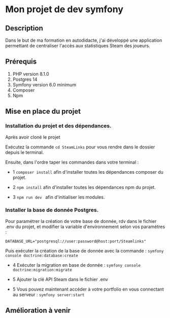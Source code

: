 # Mon projet de dev symfony

## Description

Dans le but de ma formation en autodidacte, j'ai développé une application permettant de centraliser l'accès aux statistiques Steam des joueurs.

##	Prérequis

1. PHP version 8.1.0
2. Postgres 14
3. Symfony version 6.0 minimum
4. Composer
5. Npm

##	Mise en place du projet

### Installation du projet et des dépendances.

Après avoir cloné le projet

Exécutez la commande ``cd SteamLinks`` pour vous rendre dans le dossier depuis le terminal.

Ensuite, dans l'ordre taper les commandes dans votre terminal :

- 1 ``composer install`` afin d'installer toutes les dépendances composer du projet.

- 2 ``npm install``      afin d'installer toutes les dépendances npm du projet.
  
- 3 ``npm run dev ``    afin d'initialiser les modules.

### Installer la base de donnée Postgres.

Pour paramétrer la création de votre base de donnée, rdv dans le fichier .env du projet, et modifier la variable d'environnement selon vos paramètres :

``DATABASE_URL="postgresql://user:password@host:port/Steamlinks"``

Puis exécuter la création de la base de donnée avec la commande : ``symfony console doctrine:database:create``


- 4 Exécuter la migration en base de donnée :                                        ``symfony console doctrine:migration:migrate``

- 5 Ajouter la clé API Steam dans le fichier .env

- 5 Vous pouvez maintenant accéder à votre portfolio en vous connectant au serveur : ``symfony server:start``



## Amélioration à venir




